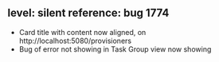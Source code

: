 level: silent
reference: bug 1774
---
* Card title with content now aligned, on http://localhost:5080/provisioners
* Bug of error not showing in Task Group view now showing 
